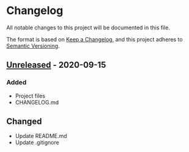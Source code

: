 # Changelog

All notable changes to this project will be documented in this file.

The format is based on [Keep a Changelog](https://keepachangelog.com/en/1.1.0/),
and this project adheres to
[Semantic Versioning](https://semver.org/spec/v2.0.0.html).

## [Unreleased] - 2020-09-15

### Added

- Project files
- CHANGELOG.md

## Changed

- Update README.md
- Update .gitignore

[unreleased]: https://github.com/digitalliving/firedantic/compare/master...HEAD
